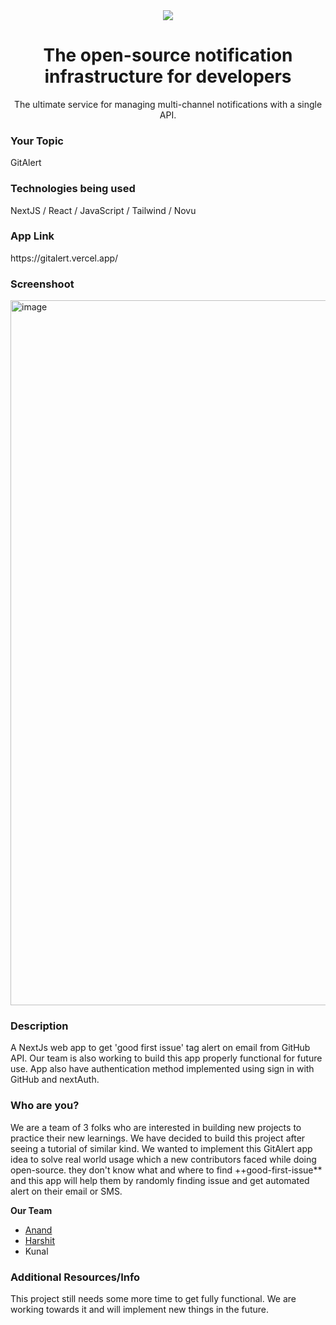 <div align="center">
    <a href="https://connect.novu.co" target="_blank"><img src="https://user-images.githubusercontent.com/100117126/235352632-e3e22d9e-2c8b-43d3-a297-dd8fbd90fc56.png" /></a>
</div>

<h1 align="center">The open-source notification infrastructure for developers</h1>

<div align="center">
The ultimate service for managing multi-channel notifications with a single API.
</div>

<h3>Your Topic</h3>
<p>GitAlert</p>

<h3>Technologies being used</h3>
<p>NextJS / React / JavaScript / Tailwind / Novu</p>

<h3>App Link</h3>
<p>https://gitalert.vercel.app/</p>

<h3>Screenshoot</h3>
<img width="1128" alt="image" src="https://github.com/Astrodevil/GitAlert/assets/73425223/25ac194e-6315-4285-9d68-0d12106f8780">

<h3>Description</h3>
<p>A NextJs web app to get 'good first issue' tag alert on email from GitHub API. Our team is also working to build this app properly functional for future use. App also have authentication method implemented using sign in with GitHub and nextAuth.</p>


<h3>Who are you?</h3>
<p>We are a team of 3 folks who are interested in building new projects to practice their new learnings. We have decided to build this project after seeing a tutorial of similar kind. We wanted to implement this GitAlert app idea to solve real world usage which a new contributors faced while doing open-source. they don't know what and where to find ++good-first-issue** and this app will help them by randomly finding issue and get automated alert on their email or SMS.</p>

**Our Team**
- [Anand](https://github.com/Astrodevil)
- [Harshit](https://github.com/HarshitGupta3017) 
- Kunal 

<h3>Additional Resources/Info</h3>
<p>This project still needs some more time to get fully functional. We are working towards it and will implement new things in the future.</p>
